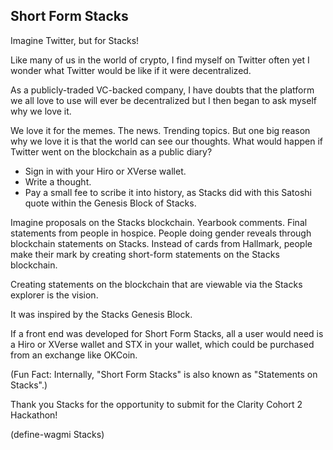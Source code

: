 ## **Short Form Stacks**

Imagine Twitter, but for Stacks! 

Like many of us in the world of crypto, I find myself on Twitter often yet I wonder what Twitter would be like if it were decentralized. 

As a publicly-traded VC-backed company, I have doubts that the platform we all love to use will ever be decentralized but I then began to ask myself why we love it. 

We love it for the memes. The news. Trending topics. But one big reason why we love it is that the world can see our thoughts. What would happen if Twitter went on the blockchain as a public diary? 

- Sign in with your Hiro or XVerse wallet. 
- Write a thought.
- Pay a small fee to scribe it into history, as Stacks did with this Satoshi quote within the Genesis Block of Stacks.

Imagine proposals on the Stacks blockchain. Yearbook comments. Final statements from people in hospice. People doing gender reveals through blockchain statements on Stacks. Instead of cards from Hallmark, people make their mark by creating short-form statements on the Stacks blockchain. 

Creating statements on the blockchain that are viewable via the Stacks explorer is the vision. 

It was inspired by the Stacks Genesis Block.

If a front end was developed for Short Form Stacks, all a user would need is a Hiro or XVerse wallet and STX in your wallet, which could be purchased from an exchange like OKCoin. 


(Fun Fact: Internally, "Short Form Stacks" is also known as "Statements on Stacks".)


Thank you Stacks for the opportunity to submit for the Clarity Cohort 2 Hackathon! 


(define-wagmi Stacks)
